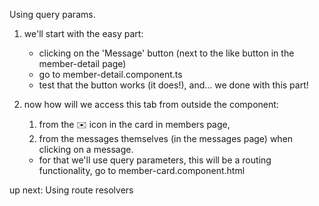 Using query params.
1. we'll start with the easy part:
    * clicking on the 'Message' button (next to the like button in the member-detail page)
    * go to member-detail.component.ts
    * test that the button works (it does!), and... we done with this part!

2. now how will we access this tab from outside the component:
    1. from the ✉️ icon in the card in members page,
    2. from the messages themselves (in the messages page) when clicking on a message.

    * for that we'll use query parameters, this will be a routing functionality, go to member-card.component.html

up next: Using route resolvers